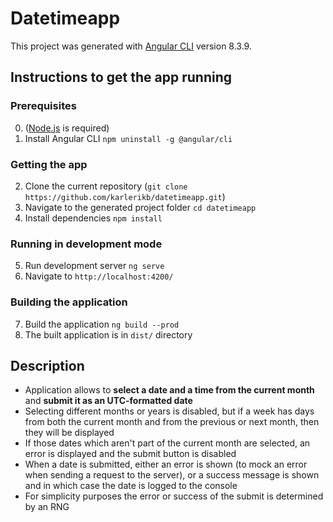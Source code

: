 # Datetimeapp

This project was generated with [Angular CLI](https://github.com/angular/angular-cli) version 8.3.9.

## Instructions to get the app running

### Prerequisites

0. ([Node.js](https://nodejs.org/en/) is required)
1. Install Angular CLI `npm uninstall -g @angular/cli`

### Getting the app

2. Clone the current repository (`git clone https://github.com/karlerikb/datetimeapp.git`)
3. Navigate to the generated project folder `cd datetimeapp`
4. Install dependencies `npm install`

### Running in development mode

5. Run development server `ng serve`
6. Navigate to `http://localhost:4200/`

### Building the application

7. Build the application `ng build --prod`
8. The built application is in `dist/` directory


## Description

* Application allows to **select a date and a time from the current month** and **submit it as an UTC-formatted date**
* Selecting different months or years is disabled, but if a week has days from both the current month and from the previous or next month, then they will be displayed
* If those dates which aren't part of the current month are selected, an error is displayed and the submit button is disabled
* When a date is submitted, either an error is shown (to mock an error when sending a request to the server), or a success message is shown and in which case the date is logged to the console
* For simplicity purposes the error or success of the submit is determined by an RNG
